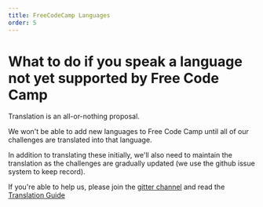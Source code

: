 ```yaml
---
title: FreeCodeCamp Languages
order: 5
---
```

# What to do if you speak a language not yet supported by Free Code Camp

Translation is an all-or-nothing proposal.

We won't be able to add new languages to Free Code Camp until all of our 
challenges are translated into that language.

In addition to translating these initially, we'll also need to maintain 
the translation as the challenges are gradually updated (we use the 
github issue system to keep record).  

If you're able to help us, please join the [gitter channel](https://gitter.im/FreeCodeCamp/Translators)
and read the [Translation Guide](Translation-Guide)
